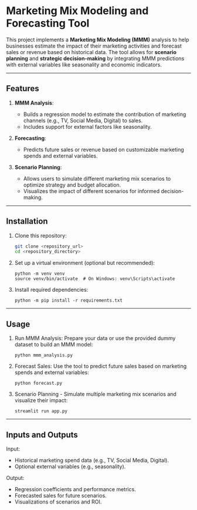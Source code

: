 # **Marketing Mix Modeling and Forecasting Tool**

This project implements a **Marketing Mix Modeling (MMM)** analysis to help businesses estimate the impact of their marketing activities and forecast sales or revenue based on historical data. The tool allows for **scenario planning** and **strategic decision-making** by integrating MMM predictions with external variables like seasonality and economic indicators.

---

## **Features**

1. **MMM Analysis**:
   - Builds a regression model to estimate the contribution of marketing channels (e.g., TV, Social Media, Digital) to sales.
   - Includes support for external factors like seasonality.

2. **Forecasting**:
   - Predicts future sales or revenue based on customizable marketing spends and external variables.

3. **Scenario Planning**:
   - Allows users to simulate different marketing mix scenarios to optimize strategy and budget allocation.
   - Visualizes the impact of different scenarios for informed decision-making.

---

## **Installation**

1. Clone this repository:
   ```bash
   git clone <repository_url>
   cd <repository_directory>
   ```
2. Set up a virtual environment (optional but recommended):
   ```
   python -m venv venv
   source venv/bin/activate  # On Windows: venv\Scripts\activate
   ```
3. Install required dependencies:
   ```
   python -m pip install -r requirements.txt
   ```

---

## Usage
1. Run MMM Analysis: Prepare your data or use the provided dummy dataset to build an MMM model:
    ```
    python mmm_analysis.py
    ```

2. Forecast Sales: Use the tool to predict future sales based on marketing spends and external variables:

    ```
    python forecast.py
    ```

3. Scenario Planning - Simulate multiple marketing mix scenarios and visualize their impact:

    ```
    streamlit run app.py 
    ```

---

## Inputs and Outputs

Input:

- Historical marketing spend data (e.g., TV, Social Media, Digital).
- Optional external variables (e.g., seasonality).

Output:

- Regression coefficients and performance metrics.
- Forecasted sales for future scenarios.
- Visualizations of scenarios and ROI.